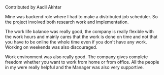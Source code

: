 Contributed by Aadil Akhtar

Mine was backend role where I had to make a distributed job scheduler. So the project involved both research work and implementation.

The work life balance was really good, the company is really flexible with the work hours and mainly cares that the work is done on time and not that you have to be online the whole time even if you don't have any work. Working on weekends was also discouraged. 

Work environment was also really good. The company gives complete freedom whether you want to work from home or from office. All the people in my were really helpful and the Manager was also very supportive.